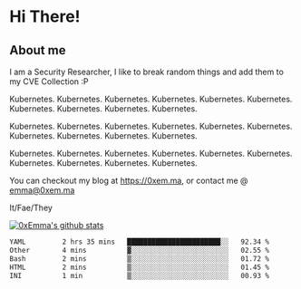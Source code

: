 # Hi There!

## About me
I am a Security Researcher, I like to break random things and add them to my CVE Collection :P 

Kubernetes. Kubernetes. Kubernetes. Kubernetes. Kubernetes. Kubernetes. Kubernetes. Kubernetes. Kubernetes. Kubernetes.

Kubernetes. Kubernetes. Kubernetes. Kubernetes. Kubernetes. Kubernetes. Kubernetes. Kubernetes. Kubernetes. Kubernetes.

Kubernetes. Kubernetes. Kubernetes. Kubernetes. Kubernetes. Kubernetes. Kubernetes. Kubernetes. Kubernetes. Kubernetes.

You can checkout my blog at https://0xem.ma, or contact me @ [emma@0xem.ma](mailto:emma@0xem.ma)

It/Fae/They

[![0xEmma's github stats](https://github-readme-stats.vercel.app/api?username=0xEmma&count_private=true&show_icons=true&theme=gruvbox)](https://github.com/0xEmma)
<!--START_SECTION:waka-->

```txt
YAML         2 hrs 35 mins   ███████████████████████░░   92.34 %
Other        4 mins          ▓░░░░░░░░░░░░░░░░░░░░░░░░   02.55 %
Bash         2 mins          ▒░░░░░░░░░░░░░░░░░░░░░░░░   01.72 %
HTML         2 mins          ▒░░░░░░░░░░░░░░░░░░░░░░░░   01.45 %
INI          1 min           ▒░░░░░░░░░░░░░░░░░░░░░░░░   00.93 %
```

<!--END_SECTION:waka-->
